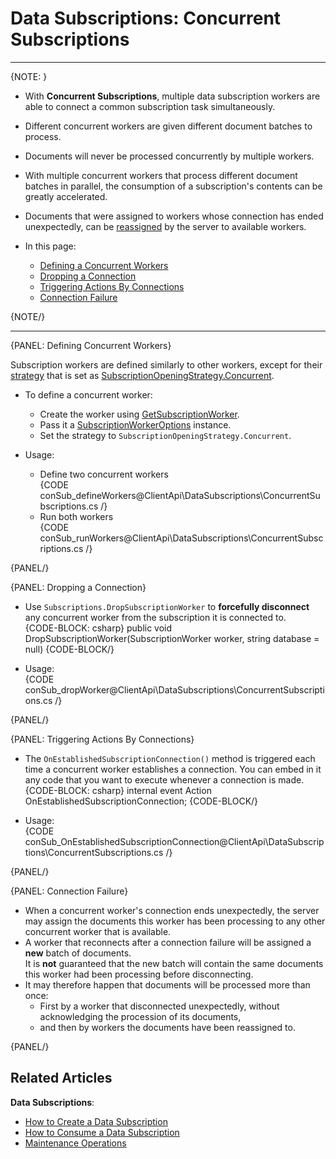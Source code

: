 ﻿# Data Subscriptions: Concurrent Subscriptions

---

{NOTE: }

* With **Concurrent Subscriptions**, multiple data subscription workers 
  are able to connect a common subscription task simultaneously.  
* Different concurrent workers are given different document batches 
  to process.  
* Documents will never be processed concurrently by multiple workers.  
* With multiple concurrent workers that process different document 
  batches in parallel, the consumption of a subscription's contents 
  can be greatly accelerated.  
* Documents that were assigned to workers whose connection has ended 
  unexpectedly, can be [reassigned](../../client-api/data-subscriptions/concurrent-subscriptions#connection-failure) 
  by the server to available workers.  

* In this page:  
   * [Defining a Concurrent Workers](../../client-api/data-subscriptions/concurrent-subscriptions#defining-concurrent-workers)  
   * [Dropping a Connection](../../client-api/data-subscriptions/concurrent-subscriptions#dropping-a-connection)  
   * [Triggering Actions By Connections](../../client-api/data-subscriptions/concurrent-subscriptions#triggering-actions-by-connections)  
   * [Connection Failure](../../client-api/data-subscriptions/concurrent-subscriptions#connection-failure)  

{NOTE/}

---

{PANEL: Defining Concurrent Workers}

Subscription workers are defined similarly to other workers, except for their 
[strategy](../../client-api/data-subscriptions/consumption/how-to-consume-data-subscription#worker-interplay) 
that is set as [SubscriptionOpeningStrategy.Concurrent](../../client-api/data-subscriptions/consumption/how-to-consume-data-subscription#concurrent-subscription-strategy).  

* To define a concurrent worker:  
   * Create the worker using [GetSubscriptionWorker](../../client-api/data-subscriptions/consumption/api-overview#subscription-worker-generation).  
   * Pass it a [SubscriptionWorkerOptions](../../client-api/data-subscriptions/consumption/api-overview#subscriptionworkeroptions) instance.  
   * Set the strategy to `SubscriptionOpeningStrategy.Concurrent`.  

* Usage:  
   * Define two concurrent workers  
     {CODE conSub_defineWorkers@ClientApi\DataSubscriptions\ConcurrentSubscriptions.cs /}
   * Run both workers  
     {CODE conSub_runWorkers@ClientApi\DataSubscriptions\ConcurrentSubscriptions.cs /}

{PANEL/}


{PANEL: Dropping a Connection}

* Use `Subscriptions.DropSubscriptionWorker` to **forcefully disconnect** 
  any concurrent worker from the subscription it is connected to.  
    {CODE-BLOCK: csharp}
    public void DropSubscriptionWorker<T>(SubscriptionWorker<T> worker, string database = null)
    {CODE-BLOCK/}

* Usage:  
  {CODE conSub_dropWorker@ClientApi\DataSubscriptions\ConcurrentSubscriptions.cs /}


{PANEL/}


{PANEL: Triggering Actions By Connections}

* The `OnEstablishedSubscriptionConnection()` method is triggered each 
  time a concurrent worker establishes a connection. You can embed in it 
  any code that you want to execute whenever a connection is made.  
    {CODE-BLOCK: csharp}
    internal event Action OnEstablishedSubscriptionConnection;
    {CODE-BLOCK/}

* Usage:  
  {CODE conSub_OnEstablishedSubscriptionConnection@ClientApi\DataSubscriptions\ConcurrentSubscriptions.cs /}

{PANEL/}


{PANEL: Connection Failure}

* When a concurrent worker's connection ends unexpectedly, the 
  server may assign the documents this worker has been processing 
  to any other concurrent worker that is available.  
* A worker that reconnects after a connection failure will be assigned 
  a **new** batch of documents.  
  It is **not** guaranteed that the new batch will contain the same 
  documents this worker had been processing before disconnecting.  
* It may therefore happen that documents will be processed more 
  than once:  
   - First by a worker that disconnected unexpectedly, without acknowledging the procession of its documents, 
   - and then by workers the documents have been reassigned to.  

{PANEL/}

## Related Articles

**Data Subscriptions**:

- [How to Create a Data Subscription](../../client-api/data-subscriptions/creation/how-to-create-data-subscription)
- [How to Consume a Data Subscription](../../client-api/data-subscriptions/consumption/how-to-consume-data-subscription)
- [Maintenance Operations](../../client-api/data-subscriptions/advanced-topics/maintenance-operations)

